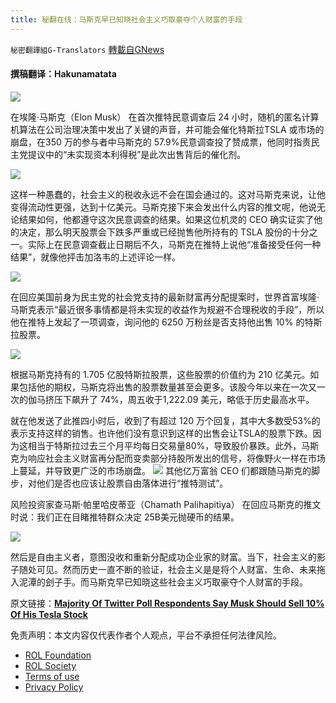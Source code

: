 ```yaml
---
title: 秘翻在线：马斯克早已知晓社会主义巧取豪夺个人财富的手段
---
```

`秘密翻譯組G-Translators` [轉載自GNews](https://gnews.org/zh-hans/1650452/)

#### 撰稿翻译：Hakunamatata

![](https://assets.gnews.org/wp-content/uploads/2021/11/图片-2.png)

在埃隆·马斯克（Elon Musk） 在首次推特民意调查后 24 小时，随机的匿名计算机算法在公司治理决策中发出了关键的声音，并可能会催化特斯拉TSLA 或市场的崩盘，在350 万的参与者中马斯克的 57.9%民意调查投了赞成票，他同时指责民主党提议中的“未实现资本利得税”是此次出售背后的催化剂。

![](https://assets.gnews.org/wp-content/uploads/2021/11/图片.png)

这样一种愚蠢的，社会主义的税收永远不会在国会通过的。这对马斯克来说，让他变得流动性更强，达到十亿美元。马斯克接下来会发出什么内容的推文呢，他说无论结果如何，他都遵守这次民意调查的结果。如果这位机灵的 CEO 确实证实了他的决定，那么明天股票会下跌多严重或已经抛售他所持有的 TSLA 股份的十分之一。实际上在民意调查截止日期后不久，马斯克在推特上说他“准备接受任何一种结果”，就像他抨击加洛韦的上述评论一样。

![](https://assets.gnews.org/wp-content/uploads/2021/11/图片-3.png)

在回应美国前身为民主党的社会党支持的最新财富再分配提案时，世界首富埃隆·马斯克表示“最近很多事情都是将未实现的收益作为规避不合理税收的手段”，所以他在推特上发起了一项调查，询问他的 6250 万粉丝是否支持他出售 10% 的特斯拉股票。

![](https://assets.gnews.org/wp-content/uploads/2021/11/图片-4.png)

根据马斯克持有的 1.705 亿股特斯拉股票，这些股票的价值约为 210 亿美元。如果包括他的期权，马斯克将出售的股票数量甚至会更多。该股今年以来在一次又一次的伽马挤压下飙升了 74%，周五收于1,222.09 美元，略低于历史最高水平。

就在他发送了此推四小时后，收到了有超过 120 万个回复，其中大多数受53%的表示支持这样的销售。也许他们没有意识到这样的出售会让TSLA的股票下跌。因为这相当于特斯拉过去三个月平均每日交易量80%，导致股价暴跌。此外，马斯克为响应社会主义财富再分配而变卖部分持股所发出的信号，将像野火一样在市场上蔓延，并导致更广泛的市场崩盘。
![](https://assets.gnews.org/wp-content/uploads/2021/11/图片-5.png)
其他亿万富翁 CEO 们都跟随马斯克的脚步，对他们是否也应该让股票自由落体进行“推特测试”。

风险投资家查马斯·帕里哈皮蒂亚（Chamath Palihapitiya） 在回应马斯克的推文时说：我们正在目睹推特群众决定 25B美元抛硬币的结果。

![](https://assets.gnews.org/wp-content/uploads/2021/11/图片-6.png)

然后是自由主义者，意图没收和重新分配成功企业家的财富。当下，社会主义的影子随处可见。然而历史一直不断的验证，社会主义是是将个人财富、生命、未来拖入泥潭的刽子手。而马斯克早已知晓这些社会主义巧取豪夺个人财富的手段。

原文链接：[**Majority Of Twitter Poll Respondents Say Musk Should Sell 10% Of His Tesla Stock**](https://www.zerohedge.com/markets/majority-saying-yes-after-elon-musk-asks-twitter-if-he-should-sell-10-his-tesla-stock)

 

免责声明：本文内容仅代表作者个人观点，平台不承担任何法律风险。

- [ROL Foundation](https://rolfoundation.org/)
- [ROL Society](https://rolsociety.org/)
- [Terms of use](https://gnews.org/terms-of-use-3/)
- [Privacy Policy](https://gnews.org/privacy-policy/)
